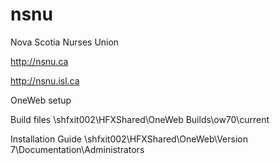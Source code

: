 nsnu
====

Nova Scotia Nurses Union

http://nsnu.ca

http://nsnu.isl.ca


OneWeb setup

Build files
\\shfxit002\HFXShared\OneWeb Builds\ow70\current

Installation Guide
\\shfxit002\HFXShared\OneWeb\Version 7\Documentation\Administrators